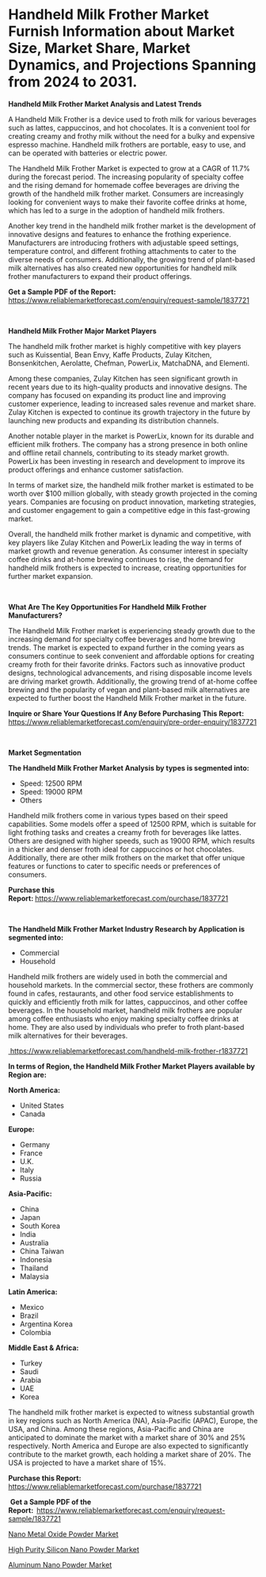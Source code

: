 <p><h1>Handheld Milk Frother Market Furnish Information about Market Size, Market Share, Market Dynamics, and Projections Spanning from 2024 to 2031.</h1></p><p><strong>Handheld Milk Frother Market Analysis and Latest Trends</strong></p>
<p><p>A Handheld Milk Frother is a device used to froth milk for various beverages such as lattes, cappuccinos, and hot chocolates. It is a convenient tool for creating creamy and frothy milk without the need for a bulky and expensive espresso machine. Handheld milk frothers are portable, easy to use, and can be operated with batteries or electric power.</p><p>The Handheld Milk Frother Market is expected to grow at a CAGR of 11.7% during the forecast period. The increasing popularity of specialty coffee and the rising demand for homemade coffee beverages are driving the growth of the handheld milk frother market. Consumers are increasingly looking for convenient ways to make their favorite coffee drinks at home, which has led to a surge in the adoption of handheld milk frothers.</p><p>Another key trend in the handheld milk frother market is the development of innovative designs and features to enhance the frothing experience. Manufacturers are introducing frothers with adjustable speed settings, temperature control, and different frothing attachments to cater to the diverse needs of consumers. Additionally, the growing trend of plant-based milk alternatives has also created new opportunities for handheld milk frother manufacturers to expand their product offerings.</p></p>
<p><strong>Get a Sample PDF of the Report:&nbsp;</strong> <a href="https://www.reliablemarketforecast.com/enquiry/request-sample/1837721">https://www.reliablemarketforecast.com/enquiry/request-sample/1837721</a></p>
<p>&nbsp;</p>
<p><strong>Handheld Milk Frother Major Market Players</strong></p>
<p><p>The handheld milk frother market is highly competitive with key players such as Kuissential, Bean Envy, Kaffe Products, Zulay Kitchen, Bonsenkitchen, Aerolatte, Chefman, PowerLix, MatchaDNA, and Elementi. </p><p>Among these companies, Zulay Kitchen has seen significant growth in recent years due to its high-quality products and innovative designs. The company has focused on expanding its product line and improving customer experience, leading to increased sales revenue and market share. Zulay Kitchen is expected to continue its growth trajectory in the future by launching new products and expanding its distribution channels.</p><p>Another notable player in the market is PowerLix, known for its durable and efficient milk frothers. The company has a strong presence in both online and offline retail channels, contributing to its steady market growth. PowerLix has been investing in research and development to improve its product offerings and enhance customer satisfaction.</p><p>In terms of market size, the handheld milk frother market is estimated to be worth over $100 million globally, with steady growth projected in the coming years. Companies are focusing on product innovation, marketing strategies, and customer engagement to gain a competitive edge in this fast-growing market.</p><p>Overall, the handheld milk frother market is dynamic and competitive, with key players like Zulay Kitchen and PowerLix leading the way in terms of market growth and revenue generation. As consumer interest in specialty coffee drinks and at-home brewing continues to rise, the demand for handheld milk frothers is expected to increase, creating opportunities for further market expansion.</p></p>
<p>&nbsp;</p>
<p><strong>What Are The Key Opportunities For Handheld Milk Frother Manufacturers?</strong></p>
<p><p>The Handheld Milk Frother market is experiencing steady growth due to the increasing demand for specialty coffee beverages and home brewing trends. The market is expected to expand further in the coming years as consumers continue to seek convenient and affordable options for creating creamy froth for their favorite drinks. Factors such as innovative product designs, technological advancements, and rising disposable income levels are driving market growth. Additionally, the growing trend of at-home coffee brewing and the popularity of vegan and plant-based milk alternatives are expected to further boost the Handheld Milk Frother market in the future.</p></p>
<p><strong>Inquire or Share Your Questions If Any Before Purchasing This Report:</strong> <a href="https://www.reliablemarketforecast.com/enquiry/pre-order-enquiry/1837721">https://www.reliablemarketforecast.com/enquiry/pre-order-enquiry/1837721</a></p>
<p>&nbsp;</p>
<p><strong>Market Segmentation</strong></p>
<p><strong>The Handheld Milk Frother Market Analysis by types is segmented into:</strong></p>
<p><ul><li>Speed: 12500 RPM</li><li>Speed: 19000 RPM</li><li>Others</li></ul></p>
<p><p>Handheld milk frothers come in various types based on their speed capabilities. Some models offer a speed of 12500 RPM, which is suitable for light frothing tasks and creates a creamy froth for beverages like lattes. Others are designed with higher speeds, such as 19000 RPM, which results in a thicker and denser froth ideal for cappuccinos or hot chocolates. Additionally, there are other milk frothers on the market that offer unique features or functions to cater to specific needs or preferences of consumers.</p></p>
<p><strong>Purchase this Report:&nbsp;</strong><a href="https://www.reliablemarketforecast.com/purchase/1837721">https://www.reliablemarketforecast.com/purchase/1837721</a></p>
<p>&nbsp;</p>
<p><strong>The Handheld Milk Frother Market Industry Research by Application is segmented into:</strong></p>
<p><ul><li>Commercial</li><li>Household</li></ul></p>
<p><p>Handheld milk frothers are widely used in both the commercial and household markets. In the commercial sector, these frothers are commonly found in cafes, restaurants, and other food service establishments to quickly and efficiently froth milk for lattes, cappuccinos, and other coffee beverages. In the household market, handheld milk frothers are popular among coffee enthusiasts who enjoy making specialty coffee drinks at home. They are also used by individuals who prefer to froth plant-based milk alternatives for their beverages.</p></p>
<p><a href="https://www.reliablemarketforecast.com/handheld-milk-frother-r1837721">&nbsp;https://www.reliablemarketforecast.com/handheld-milk-frother-r1837721</a></p>
<p><strong>In terms of Region, the Handheld Milk Frother Market Players available by Region are:</strong></p>
<p>
    <p> <strong> North America: </strong>
        <ul>
            <li>United States</li>
            <li>Canada</li>
        </ul>
        </p> 
    <p> <strong> Europe: </strong>
        <ul>
            <li>Germany</li>
            <li>France</li>
            <li>U.K.</li>
            <li>Italy</li>
            <li>Russia</li>
        </ul>
        </p> 
    <p> <strong> Asia-Pacific: </strong>
        <ul>
            <li>China</li>
            <li>Japan</li>
            <li>South Korea</li>
            <li>India</li>
            <li>Australia</li>
            <li>China Taiwan</li>
            <li>Indonesia</li>
            <li>Thailand</li>
            <li>Malaysia</li>
        </ul>
        </p> 
    <p> <strong> Latin America: </strong>
        <ul>
            <li>Mexico</li>
            <li>Brazil</li>
            <li>Argentina Korea</li>
            <li>Colombia</li>
        </ul>
        </p> 
    <p> <strong> Middle East & Africa: </strong>
        <ul>
            <li>Turkey</li>
            <li>Saudi</li>
            <li>Arabia</li>
            <li>UAE</li>
            <li>Korea</li>
        </ul>
    </p>
    </p>
<p><p>The handheld milk frother market is expected to witness substantial growth in key regions such as North America (NA), Asia-Pacific (APAC), Europe, the USA, and China. Among these regions, Asia-Pacific and China are anticipated to dominate the market with a market share of 30% and 25% respectively. North America and Europe are also expected to significantly contribute to the market growth, each holding a market share of 20%. The USA is projected to have a market share of 15%.</p></p>
<p><strong>Purchase this Report: </strong><a href="https://www.reliablemarketforecast.com/purchase/1837721">https://www.reliablemarketforecast.com/purchase/1837721</a></p>
<p>&nbsp;<strong>Get a Sample PDF of the Report:&nbsp;&nbsp;</strong><a href="https://www.reliablemarketforecast.com/enquiry/request-sample/1837721">https://www.reliablemarketforecast.com/enquiry/request-sample/1837721</a></p>
<p><strong></strong></p>
<p><p><a href="https://medium.com/@sharquayrhodes1927/global-nano-metal-oxide-powder-market-analysis-trends-forecasts-and-growth-opportunities-2024-aa22c7810431">Nano Metal Oxide Powder Market</a></p><p><a href="https://medium.com/@sharquayrhodes1927/high-purity-silicon-nano-powder-market-size-market-segmentation-market-trends-and-growth-analysis-036019c617de">High Purity Silicon Nano Powder Market</a></p><p><a href="https://medium.com/@barbarakbess8920/aluminum-nano-powder-market-growth-outlook-from-2024-to-2031-and-it-is-projecting-at-13-9-8b4837ed5c3c">Aluminum Nano Powder Market</a></p></p>